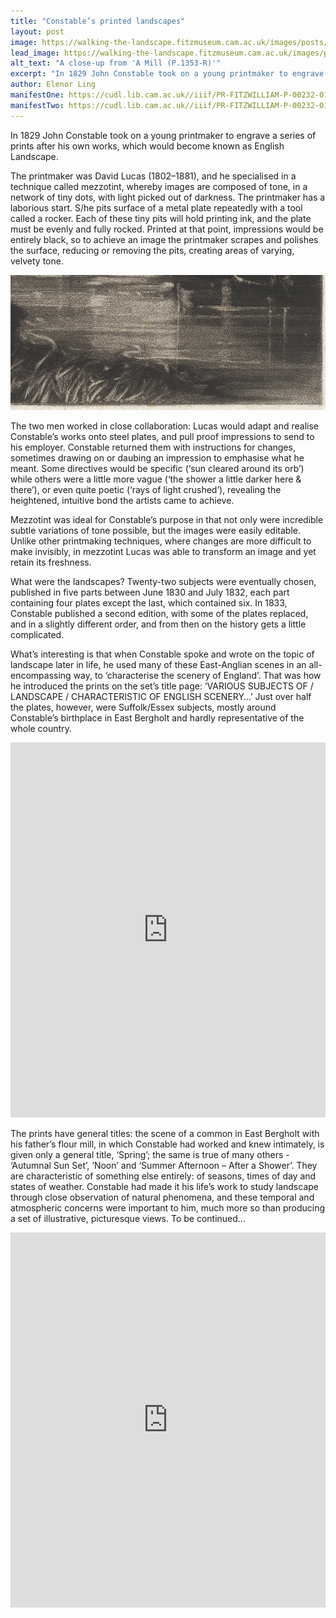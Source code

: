 ```yaml
---
title: "Constable’s printed landscapes"
layout: post
image: https://walking-the-landscape.fitzmuseum.cam.ac.uk/images/posts/PR-FITZWILLIAM-P-01353-R-000-00001_Blog-Crop-preview.jpg
lead_image: https://walking-the-landscape.fitzmuseum.cam.ac.uk/images/posts/PR-FITZWILLIAM-P-01353-R-000-00001_Blog-Crop1.jpg
alt_text: "A close-up from 'A Mill (P.1353-R)'"
excerpt: "In 1829 John Constable took on a young printmaker to engrave a series of prints after his own works, which would become known as English Landscape."
author: Elenor Ling
manifestOne: https://cudl.lib.cam.ac.uk//iiif/PR-FITZWILLIAM-P-00232-01954-00001-B
manifestTwo: https://cudl.lib.cam.ac.uk//iiif/PR-FITZWILLIAM-P-00232-01954-00002-B
---
```


In 1829 John Constable took on a young printmaker to engrave a series of prints after his own works, which would become known as English Landscape.

The printmaker was David Lucas (1802–1881), and he specialised in a technique called mezzotint, whereby images are composed of tone, in a network of tiny dots, with light picked out of darkness. The printmaker has a laborious start. S/he pits surface of a metal plate repeatedly with a tool called a rocker. Each of these tiny pits will hold printing ink, and the plate must be evenly and fully rocked. Printed at that point, impressions would be entirely black, so to achieve an image the printmaker scrapes and polishes the surface, reducing or removing the pits, creating areas of varying, velvety tone.

![A close-up from 'A Mill (P.1353-R)'](https://raw.githubusercontent.com/FitzwilliamMuseum/walking-the-landscape-fitz-cdh/main/images/posts/PR-FITZWILLIAM-P-01353-R-000-00001_Blog-Crop.jpg)

The two men worked in close collaboration: Lucas would adapt and realise Constable’s works onto steel plates, and pull proof impressions to send to his employer. Constable returned them with instructions for changes, sometimes drawing on or daubing an impression to emphasise what he meant. Some directives would be specific (‘sun cleared around its orb’) while others were a little more vague (‘the shower a little darker here & there’), or even quite poetic (‘rays of light crushed’), revealing the heightened, intuitive bond the artists came to achieve.

Mezzotint was ideal for Constable’s purpose in that not only were incredible subtle variations of tone possible, but the images were easily editable. Unlike other printmaking techniques, where changes are more difficult to make invisibly, in mezzotint Lucas was able to transform an image and yet retain its freshness.

What were the landscapes? Twenty-two subjects were eventually chosen, published in five parts between June 1830 and July 1832, each part containing four plates except the last, which contained six. In 1833, Constable published a second edition, with some of the plates replaced, and in a slightly different order, and from then on the history gets a little complicated.

What’s interesting is that when Constable spoke and wrote on the topic of landscape later in life, he used many of these East-Anglian scenes in an all-encompassing way, to ‘characterise the scenery of England’. That was how he introduced the prints on the set’s title page: ‘VARIOUS SUBJECTS OF / LANDSCAPE / CHARACTERISTIC OF ENGLISH SCENERY…’ Just over half the plates, however, were Suffolk/Essex subjects, mostly around Constable’s birthplace in East Bergholt and hardly representative of the whole country.

<iframe src="https://fitzmuseum.cam.ac.uk/uv.html#?manifest={{ page.manifestOne }}&c=0&m=0&cv=0&config=&locales=en-GB:English (GB),cy-GB:Cymraeg,fr-FR:Français (FR),pl-PL:Polski,sv-SE:Svenska&r=0" width="100%" height="600" allowfullscreen frameborder="0"></iframe>

The prints have general titles: the scene of a common in East Bergholt with his father’s flour mill, in which Constable had worked and knew intimately, is given only a general title, ‘Spring’; the same is true of many others - ‘Autumnal Sun Set’, ‘Noon’ and ‘Summer Afternoon – After a Shower’. They are characteristic of something else entirely: of seasons, times of day and states of weather. Constable had made it his life’s work to study landscape through close observation of natural phenomena, and these temporal and atmospheric concerns were important to him, much more so than producing a set of illustrative, picturesque views. To be continued…

<iframe src="https://fitzmuseum.cam.ac.uk/uv.html#?manifest={{ page.manifestTwo }}&c=0&m=0&cv=0&config=&locales=en-GB:English (GB),cy-GB:Cymraeg,fr-FR:Français (FR),pl-PL:Polski,sv-SE:Svenska&r=0" width="100%" height="600" allowfullscreen frameborder="0"></iframe>
